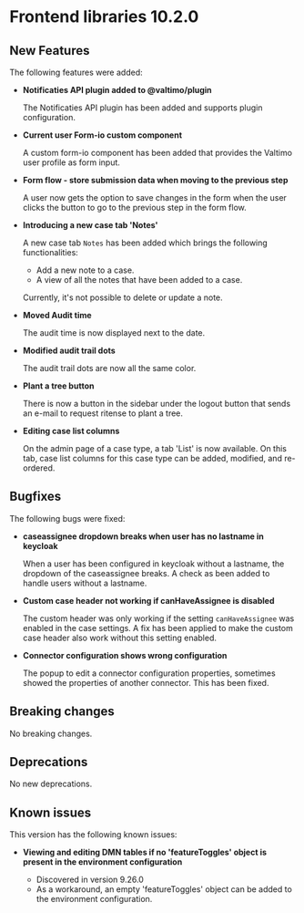 # Frontend libraries 10.2.0

## New Features

The following features were added:

* **Notificaties API plugin added to @valtimo/plugin**

  The Notificaties API plugin has been added and supports plugin configuration.

* **Current user Form-io custom component**

  A custom form-io component has been added that provides the Valtimo user profile as form input.
  
* **Form flow - store submission data when moving to the previous step**

  A user now gets the option to save changes in the form when the user clicks the button to go to the previous step in
  the form flow.

* **Introducing a new case tab 'Notes'**

  A new case tab `Notes` has been added which brings the following functionalities:
  - Add a new note to a case.
  - A view of all the notes that have been added to a case.

  Currently, it's not possible to delete or update a note.

* **Moved Audit time**

  The audit time is now displayed next to the date.

* **Modified audit trail dots**

  The audit trail dots are now all the same color. 

* **Plant a tree button**

  There is now a button in the sidebar under the logout button that sends an e-mail to request ritense to plant a tree.

* **Editing case list columns**

  On the admin page of a case type, a tab 'List' is now available. On this tab, case list columns for this case type can
  be added, modified, and re-ordered.

## Bugfixes

The following bugs were fixed:

* **caseassignee dropdown breaks when user has no lastname in keycloak**

  When a user has been configured in keycloak without a lastname, the dropdown of the caseassignee breaks. A check as been added to handle users without a lastname.

* **Custom case header not working if canHaveAssignee is disabled**

  The custom header was only working if the setting `canHaveAssignee` was enabled in the case settings. A fix has been applied to make the custom case header also work without this setting enabled.

* **Connector configuration shows wrong configuration**

  The popup to edit a connector configuration properties, sometimes showed the properties of another connector. This has
  been fixed.

## Breaking changes

No breaking changes.

## Deprecations

No new deprecations.

## Known issues

This version has the following known issues:

* **Viewing and editing DMN tables if no 'featureToggles' object is present in the environment configuration**

  * Discovered in version 9.26.0
  * As a workaround, an empty 'featureToggles' object can be added to the environment configuration.
